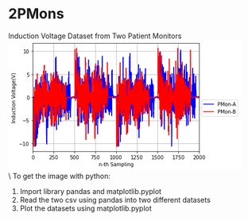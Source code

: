 # 2PMons
Induction Voltage Dataset from Two Patient Monitors\
![alt text](https://github.com/erwins-fst/2PMons/blob/main/DataPMon.png?raw=true)
\
\ 
To get the image with python:
1. Import library pandas and matplotlib.pyplot
2. Read the two csv using pandas into two different datasets
3. Plot the datasets using matplotlib.pyplot
